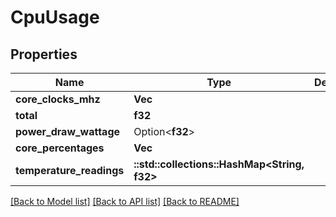 # CpuUsage

## Properties

Name | Type | Description | Notes
------------ | ------------- | ------------- | -------------
**core_clocks_mhz** | **Vec<i32>** |  | 
**total** | **f32** |  | 
**power_draw_wattage** | Option<**f32**> |  | [optional]
**core_percentages** | **Vec<f32>** |  | 
**temperature_readings** | **::std::collections::HashMap<String, f32>** |  | 

[[Back to Model list]](../README.md#documentation-for-models) [[Back to API list]](../README.md#documentation-for-api-endpoints) [[Back to README]](../README.md)


